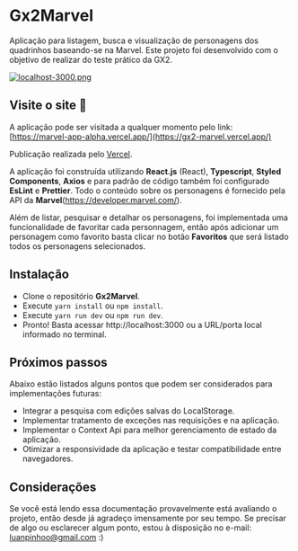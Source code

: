 # Gx2Marvel
Aplicação para listagem, busca e visualização de personagens dos quadrinhos baseando-se na Marvel. Este projeto foi desenvolvido com o objetivo de realizar do teste prático da GX2.

[![localhost-3000.png](https://i.postimg.cc/7YDS8wq8/localhost-3000.png)](https://postimg.cc/QV4FcLB0)

## Visite o site :link:

A aplicação pode ser visitada a qualquer momento pelo link: [https://marvel-app-alpha.vercel.app/](https://gx2-marvel.vercel.app/)

Publicação realizada pelo [Vercel](https://vercel.com/).

A aplicação foi construída utilizando **React.js** (React), **Typescript**, **Styled Components**, **Axios** e para padrão de código também foi configurado **EsLint** e **Prettier**. Todo o conteúdo sobre os personagens é fornecido pela API da **Marvel**(https://developer.marvel.com/).

Além de listar, pesquisar e detalhar os personagens, foi implementada uma funcionalidade de favoritar cada personnagem, então após adicionar um personagem como favorito basta clicar no botão **Favoritos** que será listado todos os personagens selecionados.

## Instalação

 - Clone o repositório **Gx2Marvel**.
 - Execute `yarn install` ou `npm install`.
 - Execute `yarn run dev` ou `npm run dev`.
 - Pronto! Basta acessar http://localhost:3000 ou a URL/porta local informado no terminal.

## Próximos passos
Abaixo estão listados alguns pontos que podem ser considerados para implementações futuras:

 - Integrar a pesquisa com edições salvas do LocalStorage.
 - Implementar tratamento de exceções nas requisições e na aplicação.
 - Implementar o Context Api para melhor gerenciamento de estado da aplicação.
 - Otimizar a responsividade da aplicação e testar compatibilidade entre navegadores.

## Considerações
Se você está lendo essa documentação provavelmente está avaliando o projeto, então desde já agradeço imensamente por seu tempo. Se precisar de algo ou esclarecer algum ponto, estou à disposição no e-mail: luanpinhoo@gmail.com :)
